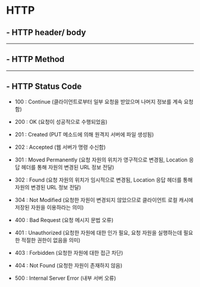 # HTTP

## - HTTP header/ body
---
## - HTTP Method
---
## - HTTP Status Code

- 100 : Continue (클라이언트로부터 일부 요청을 받았으며 나머지 정보를 계속 요청함)

- 200 : OK (요청이 성공적으로 수행되었음)

- 201 : Created (PUT 메소드에 의해 원격지 서버에 파일 생성됨)

- 202 : Accepted (웹 서버가 명령 수신함)

- 301 : Moved Permanently (요청 자원의 위치가 영구적으로 변경됨, Location 응답 헤더를 통해 자원의 변경된 URL 정보 전달)

- 302 : Found (요청 자원의 위치가 임시적으로 변경됨, Location 응답 헤더를 통해 자원의 변경된 URL 정보 전달)

- 304 : Not Modified (요청한 자원이 변경되지 않았으므로 클라이언트 로컬 캐시에 저장된 자원을 이용하라는 의미)

- 400 : Bad Request (요청 메시지 문법 오류)

- 401 : Unauthorized (요청한 자원에 대한 인가 필요, 요청 자원을 실행하는데 필요한 적절한 권한이 없음을 의미)

- 403 : Forbidden (요청한 자원에 대한 접근 차단)

- 404 : Not Found (요청한 자원이 존재하지 않음)

- 500 : Internal Server Error (내부 서버 오류)
